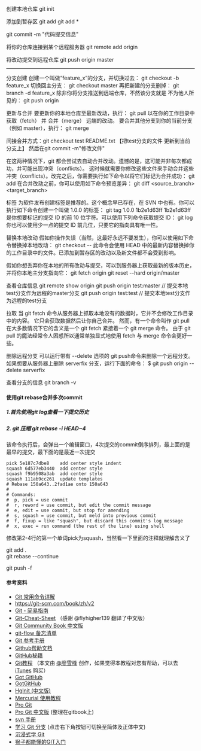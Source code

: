 创建本地仓库
git init 

添加到暂存区
git add <filename>
git add *

git commit -m "代码提交信息"

将你的仓库连接到某个远程服务器
git remote add origin <server>

将改动提交到远程仓库
git push origin master

------------
分支创建
创建一个叫做“feature_x”的分支，并切换过去：
git checkout -b feature_x
切换回主分支：
git checkout master
再把新建的分支删掉：
git branch -d feature_x
除非你将分支推送到远端仓库，不然该分支就是 不为他人所见的：
git push origin <branch>

更新与合并
要更新你的本地仓库至最新改动，执行：
git pull <remote> <branch>
以在你的工作目录中 获取（fetch） 并 合并（merge） 远端的改动。
要合并其他分支到你的当前分支（例如 master），执行：
git merge <branch>

间接合并方式：git checkout test README.txt 【把test分支的文件 更新到当前分支上】
然后在git commit -m"修改文件"

在这两种情况下，git 都会尝试去自动合并改动。遗憾的是，这可能并非每次都成功，并可能出现冲突（conflicts）。 这时候就需要你修改这些文件来手动合并这些冲突（conflicts）。改完之后，你需要执行如下命令以将它们标记为合并成功：
git add <filename>
在合并改动之前，你可以使用如下命令预览差异：
git diff <source_branch> <target_branch>

标签
为软件发布创建标签是推荐的。这个概念早已存在，在 SVN 中也有。你可以执行如下命令创建一个叫做 1.0.0 的标签：
git tag 1.0.0 1b2e1d63ff
1b2e1d63ff 是你想要标记的提交 ID 的前 10 位字符。可以使用下列命令获取提交 ID：
git log
你也可以使用少一点的提交 ID 前几位，只要它的指向具有唯一性。


替换本地改动
假如你操作失误（当然，这最好永远不要发生），你可以使用如下命令替换掉本地改动：
git checkout -- <filename>
此命令会使用 HEAD 中的最新内容替换掉你的工作目录中的文件。已添加到暂存区的改动以及新文件都不会受到影响。

假如你想丢弃你在本地的所有改动与提交，可以到服务器上获取最新的版本历史，并将你本地主分支指向它：
git fetch origin
git reset --hard origin/master

查看仓库信息
git remote show origin 
git push origin test:master         // 提交本地test分支作为远程的master分支
git push origin test:test              // 提交本地test分支作为远程的test分支

拉取
当 git fetch 命令从服务器上抓取本地没有的数据时，它并不会修改工作目录中的内容。 它只会获取数据然后让你自己合并。 然而，有一个命令叫作 git pull 在大多数情况下它的含义是一个 git fetch 紧接着一个 git merge 命令。 
由于 git pull 的魔法经常令人困惑所以通常单独显式地使用 fetch 与 merge 命令会更好一些。

删除远程分支
 可以运行带有 --delete 选项的 git push命令来删除一个远程分支。 如果想要从服务器上删除 serverfix 分支，运行下面的命令：
$ git push origin --delete serverfix

查看分支的信息
git branch -v

#### 使用git rebase合并多次commit
##### 1.首先使用git log查看一下提交历史
##### 2. git 压缩  git rebase -i HEAD~4
该命令执行后，会弹出一个编辑窗口，4次提交的commit倒序排列，最上面的是最早的提交，最下面的是最近一次提交

    pick 5e187c7dbe8    add center style indent  
    squash 6d577eb3440  add center style  
    squash f9b9508a3ab  add center style  
    squash 111ab9cc261  update templates  
    # Rebase 150a643..2fad1ae onto 150a643  
    #  
    # Commands:  
    #  p, pick = use commit  
    #  r, reword = use commit, but edit the commit message  
    #  e, edit = use commit, but stop for amending  
    #  s, squash = use commit, but meld into previous commit  
    #  f, fixup = like "squash", but discard this commit's log message  
    #  x, exec = run command (the rest of the line) using shell 
    
修改第2-4行的第一个单词pick为squash，当然看一下里面的注释就理解含义了

git add .  
git rebase --continue  

git push -f 

#### 参考资料
* [Git 常用命令详解](http://blog.csdn.net/sunboy_2050/article/details/7529022)
* <https://git-scm.com/book/zh/v2>
* [Git - 简易指南](http://rogerdudler.github.io/git-guide/index.zh.html)
* [Git-Cheat-Sheet](https://github.com/flyhigher139/Git-Cheat-Sheet) （感谢 @flyhigher139 翻译了中文版）
* [Git Community Book 中文版](http://gitbook.liuhui998.com)
* [git-flow 备忘清单](http://danielkummer.github.io/git-flow-cheatsheet/index.zh_CN.html)
* [Git 参考手册](http://gitref.justjavac.com)
* [Github帮助文档](https://github.com/waylau/github-help)
* [GitHub秘籍](https://snowdream86.gitbooks.io/github-cheat-sheet/content/zh/)
* [Git教程](http://www.liaoxuefeng.com/wiki/0013739516305929606dd18361248578c67b8067c8c017b000) （本文由 [@廖雪峰](http://weibo.com/liaoxuefeng) 创作，如果觉得本教程对您有帮助，可以去 [iTunes](https://itunes.apple.com/cn/app/git-jiao-cheng/id876420437) 购买）
* [Got GitHub](https://github.com/gotgit/gotgithub)
* [GotGitHub](http://www.worldhello.net/gotgithub/index.html)
* [HgInit (中文版)](http://bucunzai.net/hginit/)
* [Mercurial 使用教程](https://www.mercurial-scm.org/wiki/ChineseTutorial)
* [Pro Git](https://git-scm.com/book/zh/v2)
* [Pro Git 中文版](https://www.gitbook.com/book/0532/progit/details) (整理在gitbook上)
* [svn 手册](http://svnbook.red-bean.com/nightly/zh/index.html)
* [学习 Git 分支](http://pcottle.github.io/learnGitBranching/) (点击右下角按钮可切换至简体及正体中文)
* [沉浸式学 Git](http://igit.linuxtoy.org/index.html)
* [猴子都能懂的GIT入门](http://backlogtool.com/git-guide/cn/)